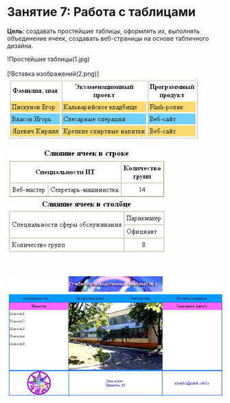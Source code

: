 # Занятие 7: Работа с таблицами

**Цель**: создавать простейшие таблицы, оформлять их, выполнять объединение ячеек, создавать веб-страницы на основе табличного дизайна.


!Простейшие таблицы(1.jpg) 
<br>                     
[!Вставка изображений(2.png)]
<br>
![Отображение рамок](3.png) 
<br>                         
![Слияние ячеек в строке](4.png) 
<br>
![Слияние ячеек в столбце](5.png) 
<br><br><br>

![Задание. Создать веб-страницу, используя таблицы:](6.jpg)
